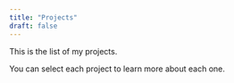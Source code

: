 ```yaml
---
title: "Projects"
draft: false
---
```


This is the list of my projects. 

You can select each project to learn more about each one.
